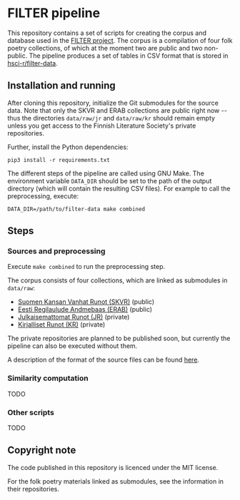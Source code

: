 # FILTER pipeline

This repository contains a set of scripts for creating the corpus and
database used in the [FILTER project](https://blogs.helsinki.fi/filter-project/).
The corpus is a compilation of four folk poetry collections, of which
at the moment two are public and two non-public.
The pipeline produces a set of tables in CSV format that is stored in
[hsci-r/filter-data](https://github.com/hsci-r/filter-data).

## Installation and running

After cloning this repository, initialize the Git submodules for the
source data. Note that only the SKVR and ERAB collections are public
right now -- thus the directories `data/raw/jr` and `data/raw/kr`
should remain empty unless you get access to the Finnish Literature
Society's private repositories.

Further, install the Python dependencies:
```
pip3 install -r requirements.txt
```

The different steps of the pipeline are called using GNU Make. The
environment variable `DATA_DIR` should be set to the path of the output
directory (which will contain the resulting CSV files). For example to
call the preprocessing, execute:
```
DATA_DIR=/path/to/filter-data make combined
```

## Steps

### Sources and preprocessing

Execute `make combined` to run the preprocessing step.

The corpus consists of four collections, which are linked as submodules in
`data/raw`:
* [Suomen Kansan Vanhat Runot (SKVR)](https://github.com/sks190/SKVR) (public)
* [Eesti Regilaulude Andmebaas (ERAB)](https://github.com/rahvaluule/erab) (public)
* [Julkaisemattomat Runot (JR)](https://github.com/sks190/jr) (private)
* [Kirjalliset Runot (KR)](https://github.com/sks190/kr_FILTER) (private)

The private repositories are planned to be published soon, but currently
the pipeline can also be executed without them.

A description of the format of the source files can be found [here](./data/raw/README.md).

### Similarity computation

TODO

### Other scripts

TODO

## Copyright note

The code published in this repository is licenced under the MIT license.

For the folk poetry materials linked as submodules, see the information
in their repositories.
